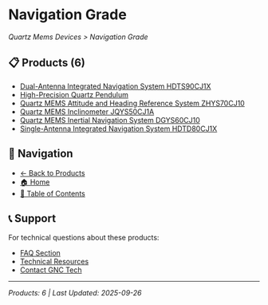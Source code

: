 # Navigation Grade

*Quartz Mems Devices > Navigation Grade*

## 📋 Products (6)

- [Dual-Antenna Integrated Navigation System HDTS90CJ1X](quartz-mems-nav-hdts90cj1x.md)
- [High-Precision Quartz Pendulum](quartz-pendulum-pbys18d22.md)
- [Quartz MEMS Attitude and Heading Reference System ZHYS70CJ10](quartz-mems-nav-zhys70cj10.md)
- [Quartz MEMS Inclinometer JQYS50CJ1A](quartz-mems-nav-jqys50cj1a.md)
- [Quartz MEMS Inertial Navigation System DGYS60CJ10](quartz-mems-nav-dgys60cj10.md)
- [Single-Antenna Integrated Navigation System HDTD80CJ1X](quartz-mems-nav-hdtd80cj1x.md)

## 🔗 Navigation

- [← Back to Products](../../../README.md)
- [🏠 Home](../../../../README.md)
- [📑 Table of Contents](../../../../Table-of-Contents.md)

## 📞 Support

For technical questions about these products:
- [FAQ Section](../../../../faq/README.md)
- [Technical Resources](../../../../resources/README.md)
- [Contact GNC Tech](https://www.gnc-tech.com/contact)

---
*Products: 6 | Last Updated: 2025-09-26*
